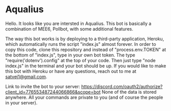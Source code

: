 # Aqualius
Hello. It looks like you are intersted in Aqualius.
This bot is basically a combination of MEE6, Pollbot, with some additional features.

The way this bot works is by deploying to a third-party application, Heroku, which automatically runs the script "index.js" almost forever. In order to copy this code, clone this repository and instead of "process.env.TOKEN" at the bottom of "index.js", type in your own bot token. The type "require('dotenv').config" at the top of your code. Then just type "node index.js" in the terminal and your bot should be up.
If you would like to make this bot with Heroku or have any questions, reach out to me at satvej1@gmail.com.

Link to invite the bot to your server: https://discord.com/oauth2/authorize?client_id=776553487244066866&scope=bot
None of the data is stored anywhere. All your commands are private to you (and of course the people in your server).
